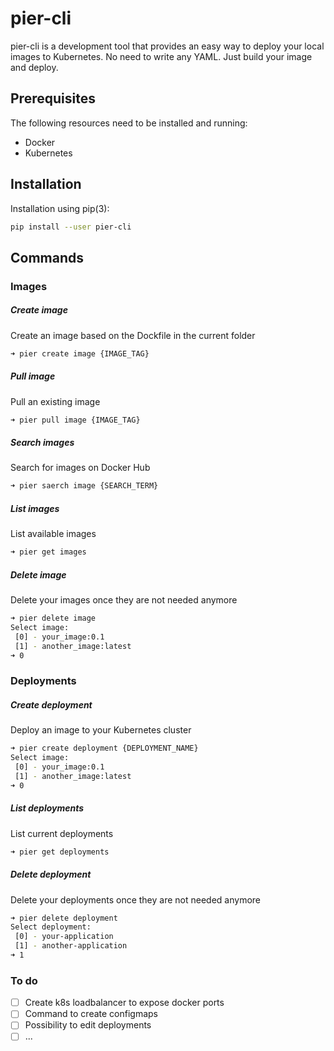 # pier-cli
pier-cli is a development tool that provides an easy way to deploy your local images to Kubernetes. No need to write any YAML. Just build your image and deploy. 

## Prerequisites
The following resources need to be installed and running:
* Docker
* Kubernetes

## Installation
Installation using pip(3):
```bash
pip install --user pier-cli
```

## Commands

### Images

##### Create image
Create an image based on the Dockfile in the current folder
```bash
➜ pier create image {IMAGE_TAG}
```

##### Pull image
Pull an existing image
```bash
➜ pier pull image {IMAGE_TAG}
```

##### Search images
Search for images on Docker Hub
```bash
➜ pier saerch image {SEARCH_TERM}
```

##### List images
List available images
```bash
➜ pier get images
```

##### Delete image
Delete your images once they are not needed anymore
```bash
➜ pier delete image
Select image:
 [0] - your_image:0.1
 [1] - another_image:latest
➜ 0
```

### Deployments

##### Create deployment
Deploy an image to your Kubernetes cluster
```bash
➜ pier create deployment {DEPLOYMENT_NAME}
Select image:
 [0] - your_image:0.1
 [1] - another_image:latest
➜ 0
```

##### List deployments
List current deployments
```bash
➜ pier get deployments
```

##### Delete deployment
Delete your deployments once they are not needed anymore
```bash
➜ pier delete deployment
Select deployment:
 [0] - your-application
 [1] - another-application
➜ 1
```

### To do
- [ ] Create k8s loadbalancer to expose docker ports
- [ ] Command to create configmaps
- [ ] Possibility to edit deployments
- [ ] ...

